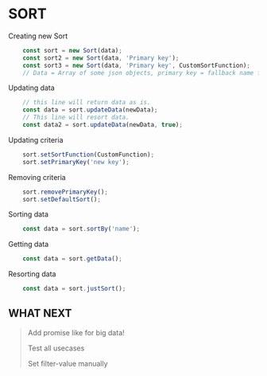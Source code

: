 # SORT

Creating new Sort
```javascript
    const sort = new Sort(data);
    const sort2 = new Sort(data, 'Primary key');
    const sort3 = new Sort(data, 'Primary key', CustomSortFunction);
    // Data = Array of some json objects, primary key = fallback name for sort when data of same key have same value, CustomSortFunction = Custom function which will be called when you call sortBy
```

Updating data
```javascript
    // this line will return data as is.
    const data = sort.updateData(newData);
    // This line will resort data.
    const data2 = sort.updateData(newData, true);
```

Updating criteria
```javascript
    sort.setSortFunction(CustomFunction);
    sort.setPrimaryKey('new key');
```

Removing criteria
```javascript
    sort.removePrimaryKey();
    sort.setDefaultSort();
```

Sorting data
```javascript
    const data = sort.sortBy('name');
```

Getting data 
```javascript
    const data = sort.getData();
```

Resorting data
```javascript
    const data = sort.justSort();
```


## WHAT NEXT

> Add promise like for big data!
> 
> Test all usecases
> 
> Set filter-value manually

